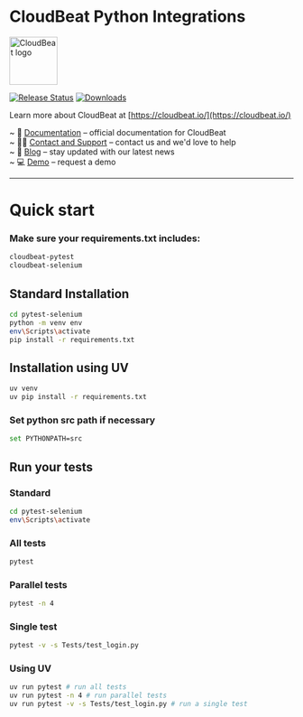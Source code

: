 # CloudBeat Python Integrations

[<img src="https://cdn.prod.website-files.com/5e5fd6a35f35b720bfd3198a/5e9c149f9ba5991a3901422b_cloudbeat_logo_png.webp" height="85px" alt="CloudBeat logo"/>](https://cloudbeat.io/ "CloudBeat")

[![Release
Status](https://img.shields.io/pypi/v/cloudbeat-pytest)](https://pypi.python.org/pypi/cloudbeat-pytest)
[![Downloads](https://img.shields.io/pypi/dm/cloudbeat-pytest)](https://pypi.python.org/pypi/cloudbeat-pytest)

Learn more about CloudBeat at [https://cloudbeat.io/](https://cloudbeat.io/)

~ 🧾 [Documentation](https://docs.cloudbeat.io/python-pytest) – official documentation for CloudBeat <br>
~ 🙋🏻 [Contact and Support](hhttps://www.cloudbeat.io/contact) – contact us and we'd love to help <br>
~ 📣 [Blog](https://www.cloudbeat.io/blog) – stay updated with our latest news <br>
~ 💻 [Demo](https://calendly.com/ndimer/cloudbeat-demo) – request a demo <br>

---------

# Quick start

### Make sure your requirements.txt includes:
```sh
cloudbeat-pytest
cloudbeat-selenium
```

## Standard Installation
```sh
cd pytest-selenium
python -m venv env
env\Scripts\activate
pip install -r requirements.txt
```

## Installation using UV
```sh
uv venv
uv pip install -r requirements.txt
```

### Set python src path if necessary
```sh
set PYTHONPATH=src
```

## Run your tests

### Standard
```sh
cd pytest-selenium
env\Scripts\activate
```

### All tests
```sh
pytest 
```

### Parallel tests
```sh
pytest -n 4
```

### Single test
```sh
pytest -v -s Tests/test_login.py 
```

### Using UV
```sh
uv run pytest # run all tests
uv run pytest -n 4 # run parallel tests
uv run pytest -v -s Tests/test_login.py # run a single test
```
